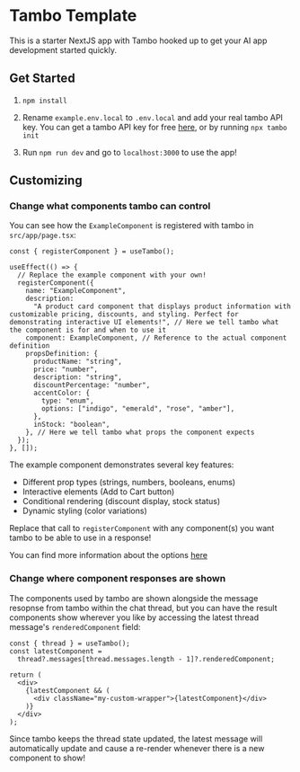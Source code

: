 # Tambo Template

This is a starter NextJS app with Tambo hooked up to get your AI app development started quickly.

## Get Started

1. `npm install`

2. Rename `example.env.local` to `.env.local` and add your real tambo API key. You can get a tambo API key for free [here](https://tambo.co/dashboard), or by running `npx tambo init`

3. Run `npm run dev` and go to `localhost:3000` to use the app!

## Customizing

### Change what components tambo can control

You can see how the `ExampleComponent` is registered with tambo in `src/app/page.tsx`:

```tsx
const { registerComponent } = useTambo();

useEffect(() => {
  // Replace the example component with your own!
  registerComponent({
    name: "ExampleComponent",
    description:
      "A product card component that displays product information with customizable pricing, discounts, and styling. Perfect for demonstrating interactive UI elements!", // Here we tell tambo what the component is for and when to use it
    component: ExampleComponent, // Reference to the actual component definition
    propsDefinition: {
      productName: "string",
      price: "number",
      description: "string",
      discountPercentage: "number",
      accentColor: {
        type: "enum",
        options: ["indigo", "emerald", "rose", "amber"],
      },
      inStock: "boolean",
    }, // Here we tell tambo what props the component expects
  });
}, []);
```

The example component demonstrates several key features:

- Different prop types (strings, numbers, booleans, enums)
- Interactive elements (Add to Cart button)
- Conditional rendering (discount display, stock status)
- Dynamic styling (color variations)

Replace that call to `registerComponent` with any component(s) you want tambo to be able to use in a response!

You can find more information about the options [here](.)

### Change where component responses are shown

The components used by tambo are shown alongside the message resopnse from tambo within the chat thread, but you can have the result components show wherever you like by accessing the latest thread message's `renderedComponent` field:

```tsx
const { thread } = useTambo();
const latestComponent =
  thread?.messages[thread.messages.length - 1]?.renderedComponent;

return (
  <div>
    {latestComponent && (
      <div className="my-custom-wrapper">{latestComponent}</div>
    )}
  </div>
);
```

Since tambo keeps the thread state updated, the latest message will automatically update and cause a re-render whenever there is a new component to show!
